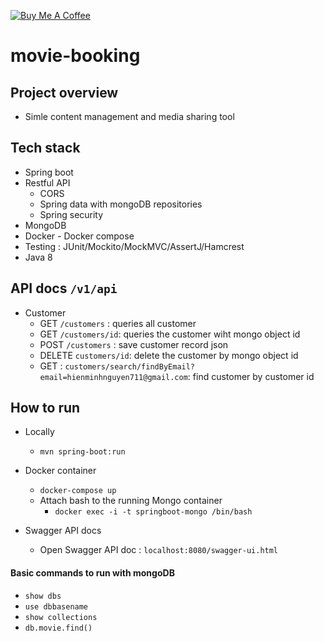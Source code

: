 <a href="https://www.buymeacoffee.com/hientech" target="_blank"><img src="https://img.shields.io/badge/-buy_me_a%C2%A0coffee-gray?logo=buy-me-a-coffee" alt="Buy Me A Coffee"></a>
  <br>
# movie-booking

## Project overview 
+ Simle content management and media sharing tool



## Tech stack 
+ Spring boot
+ Restful API 
    + CORS
    + Spring data with mongoDB repositories
    + Spring security   
+ MongoDB 
+ Docker - Docker compose
+ Testing : JUnit/Mockito/MockMVC/AssertJ/Hamcrest 
+ Java 8 





## API docs `/v1/api` 

+  Customer 
    + GET `/customers` : queries all customer 
    + GET `/customers/id`: queries the customer wiht mongo object id 
    + POST `/customers` : save customer record json
    + DELETE `customers/id`: delete the customer by mongo object id 
    + GET : `customers/search/findByEmail?email=hienminhnguyen711@gmail.com`: find customer by customer id 





## How to run 
+ Locally
    + `mvn spring-boot:run`
+ Docker container 
    + `docker-compose up`
    + Attach bash to the running Mongo container 
        + `docker exec -i -t springboot-mongo /bin/bash`
    
    
    
    
+ Swagger API docs 
    + Open Swagger API doc : `localhost:8080/swagger-ui.html`
   

    
    
    
#### Basic commands to run with mongoDB 
+ `show dbs`
+ `use dbbasename`
+ `show collections`
+ `db.movie.find()`



 
